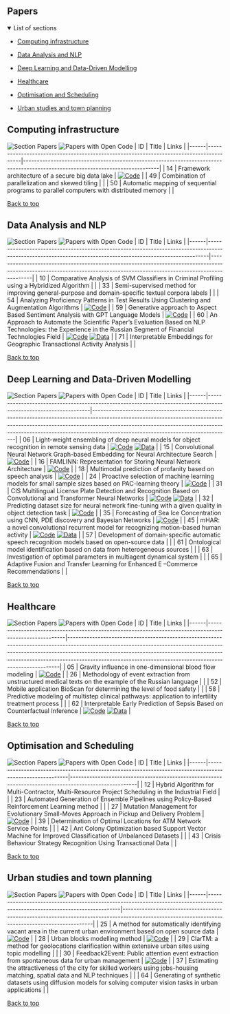 
## Papers

<details open>
<summary>List of sections<a id="sections"></a></summary>

- [Computing infrastructure](#computing-infrastructure)

- [Data Analysis and NLP](#data-analysis-and-nlp)

- [Deep Learning and Data-Driven Modelling](#deep-learning-and-data-driven-modelling)

- [Healthcare](#healthcare)

- [Optimisation and Scheduling](#optimisation-and-scheduling)

- [Urban studies and town planning](#urban-studies-and-town-planning)

</details>

## Computing infrastructure

![Section Papers](https://img.shields.io/badge/Section%20Papers-3-42BA16) ![Papers with Open Code](https://img.shields.io/badge/Papers%20with%20Open%20Code-1-1D7FBF)
|  ID  |                                                                                  Title |                                                             Links                                                             |
|------|----------------------------------------------------------------------------------------|-------------------------------------------------------------------------------------------------------------------------------|
|  14  |                                       Framework architecture of a secure big data lake | [![Code](https://img.shields.io/badge/Code-159957.svg)](https://github.com/IcyAltair/Pet-projects/tree/main/SDLAF_dashboards) |
|  49  |                                       Combination of parallelization and skewed tiling |                                                                                                                               |
|  50  | Automatic mapping of sequential programs to parallel computers with distributed memory |                                                                                                                               |

[Back to top](#papers)

## Data Analysis and NLP

![Section Papers](https://img.shields.io/badge/Section%20Papers-6-42BA16) ![Papers with Open Code](https://img.shields.io/badge/Papers%20with%20Open%20Code-3-1D7FBF)
|  ID  |                                                                                                                                                      Title |                                                                                  Links                                                                                  |
|------|------------------------------------------------------------------------------------------------------------------------------------------------------------|-------------------------------------------------------------------------------------------------------------------------------------------------------------------------|
|  10  |                                                                 Comparative Analysis of SVM Classifiers in Criminal Profiling using a Hybridized Algorithm |                                                                                                                                                                         |
|  33  |                                                            Semi-supervised method for improving general-purpose and domain-specific textual corpora labels |                                                                                                                                                                         |
|  54  |                                                                Analyzing Proficiency Patterns in Test Results Using Clustering and Augmentation Algorithms |                            [![Code](https://img.shields.io/badge/Code-159957.svg)](https://github.com/kdeviatiarova/PROCEDIA-YSC-APPTRUCAA)                             |
|  59  |                                                                            Generative approach to Aspect Based Sentiment Analysis with GPT Language Models |                                      [![Code](https://img.shields.io/badge/Code-159957.svg)](https://github.com/stas1f1/gpt-aste)                                       |
|  60  | An Approach to Automate the Scientific Paper’s Evaluation Based on NLP Technologies: the Experience in the Russian Segment of Financial Technologies Field | [![Code](https://img.shields.io/badge/Code-159957.svg)](https://shorturl.at/fzEG7)   [![Data](https://img.shields.io/badge/Data-20BEFF.svg)](https://shorturl.at/lovxA) |
|  71  |                                                                                    Interpretable Embeddings for Geographic Transactional Activity Analysis |                                                                                                                                                                         |

[Back to top](#papers)

## Deep Learning and Data-Driven Modelling

![Section Papers](https://img.shields.io/badge/Section%20Papers-13-42BA16) ![Papers with Open Code](https://img.shields.io/badge/Papers%20with%20Open%20Code-9-1D7FBF)
|  ID  |                                                                                                           Title |                                                                                                                                           Links                                                                                                                                            |
|------|-----------------------------------------------------------------------------------------------------------------|--------------------------------------------------------------------------------------------------------------------------------------------------------------------------------------------------------------------------------------------------------------------------------------------|
|  06  |                     Light-weight ensembling of deep neural models for object recognition in remote sensing data |                               [![Code](https://img.shields.io/badge/Code-159957.svg)](https://github.com/ITMO-NSS-team/LightObjRecEnsembler)   [![Data](https://img.shields.io/badge/Data-20BEFF.svg)](https://github.com/chaozhong2010/VHR-10_dataset_coco)                               |
|  15  |                               Convolutional Neural Network Graph-based Embedding for Neural Architecture Search |                                                                                         [![Code](https://img.shields.io/badge/Code-159957.svg)](https://github.com/Turukmokto/GraphEmbedding-dev)                                                                                          |
|  16  |                                                 FAMLINN: Representation for Storing Neural Network Architecture |                                                                                               [![Code](https://img.shields.io/badge/Code-159957.svg)](https://github.com/IvanMaslov/famlinn)                                                                                               |
|  18  |                                                     Multimodal prediction of profanity based on speech analysis |                                                                                         [![Code](https://img.shields.io/badge/Code-159957.svg)](https://github.com/expertspec/profanity-predictor)                                                                                         |
|  24  |              Proactive selection of machine learning models for small sample sizes based on PAC-learning theory |                                                                                    [![Code](https://img.shields.io/badge/Code-159957.svg)](https://github.com/Anna-Pinewood/Ischemic_Stroke_Prediction)                                                                                    |
|  31  | CIS Multilingual License Plate Detection and Recognition Based on Convolutional and Transformer Neural Networks |                                                        [![Code](https://img.shields.io/badge/Code-159957.svg)](https://github.)   [![Data](https://img.shields.io/badge/Data-20BEFF.svg)](https://github.com/ria-com/nomeroff-net)                                                         |
|  32  |            Predicting dataset size for neural network fine-tuning with a given quality in object detection task |                                                                                      [![Code](https://img.shields.io/badge/Code-159957.svg)](https://github.com/phoenix-1202/Predicting-dataset-size)                                                                                      |
|  35  |                             Forecasting of Sea Ice Concentration using CNN, PDE discovery and Bayesian Networks |                                                                                [![Code](https://img.shields.io/badge/Code-159957.svg)](https://github.com/ITMO-NSS-team/ice-concentration-prediction-paper)                                                                                |
|  45  |                         mHAR: a novel convolutional recurrent model for recognizing motion-based human activity | [![Code](https://img.shields.io/badge/Code-159957.svg)](https://github.com/prabhatkumar13/mHAR-a-novel-convolutional-recurrent-model-for-recognizing-motion-based-human-activity)   [![Data](https://img.shields.io/badge/Data-20BEFF.svg)](https://www.cis.fordham.edu/wisdm/dataset.php) |
|  57  |                    Development of domain-specific automatic speech recognition models based on open-source data |                                                                                                                                                                                                                                                                                            |
|  61  |                                       Ontological model identification based on data from heterogeneous sources |                                                                                                                                                                                                                                                                                            |
|  63  |                                              Investigation of optimal parameters in multiagent dynamical system |                                                                                                                                                                                                                                                                                            |
|  65  |                                  Adaptive Fusion and Transfer Learning for Enhanced E –Commerce Recommendations |                                                                                                                                                                                                                                                                                            |

[Back to top](#papers)

## Healthcare

![Section Papers](https://img.shields.io/badge/Section%20Papers-5-42BA16) ![Papers with Open Code](https://img.shields.io/badge/Papers%20with%20Open%20Code-2-1D7FBF)
|  ID  |                                                                                                  Title |                                                                                                                                                        Links                                                                                                                                                        |
|------|--------------------------------------------------------------------------------------------------------|---------------------------------------------------------------------------------------------------------------------------------------------------------------------------------------------------------------------------------------------------------------------------------------------------------------------|
|  05  |                                               Gravity influence in one-dimensional blood flow modeling |                                                                                                  [![Code](https://img.shields.io/badge/Code-159957.svg)](https://github.com/ITMO-MMRM-lab/Complex_bloodflow_model)                                                                                                  |
|  26  | Methodology of event extraction from unstructured medical texts on the example of the Russian language |                                                                                                                                                                                                                                                                                                                     |
|  52  |                                    Mobile application BioScan for determining the level of food safety |                                                                                                                                                                                                                                                                                                                     |
|  58  |       Predictive modeling of multistep clinical pathways: application to infertility treatment process |                                                                                                                                                                                                                                                                                                                     |
|  62  |                             Interpretable Early Prediction of Sepsis Based on Counterfactual Inference | [![Code](https://img.shields.io/badge/Code-159957.svg)](https://colab.research.google.com/drive/18cpFuWNliXGtONulvjGD60YF30CiOARl?usp=sharing)   [![Data](https://img.shields.io/badge/Data-20BEFF.svg)](https://huggingface.co/datasets/Erick-UM/Sepsis_counterfacual_inference/blob/main/nomiss_tar_train_df.csv) |

[Back to top](#papers)

## Optimisation and Scheduling

![Section Papers](https://img.shields.io/badge/Section%20Papers-6-42BA16) ![Papers with Open Code](https://img.shields.io/badge/Papers%20with%20Open%20Code-1-1D7FBF)
|  ID  |                                                                                                   Title |                                                Links                                                 |
|------|---------------------------------------------------------------------------------------------------------|------------------------------------------------------------------------------------------------------|
|  12  |        Hybrid Algorithm for Multi-Contractor, Multi-Resource Project Scheduling in the Industrial Field |                                                                                                      |
|  23  |             Automated Generation of Ensemble Pipelines using Policy-Based Reinforcement Learning method |                                                                                                      |
|  27  |                Mutation Management for Evolutionary Small-Moves Approach in Pickup and Delivery Problem | [![Code](https://img.shields.io/badge/Code-159957.svg)](https://github.com/xeniabaturina/pdp_python) |
|  39  |                                       Determination of Optimal Locations for ATM Network Service Points |                                                                                                      |
|  42  | Ant Colony Optimization based Support Vector Machine for Improved Classification of Unbalanced Datasets |                                                                                                      |
|  43  |                                          Crisis Behaviour Strategy Recognition Using Transactional Data |                                                                                                      |

[Back to top](#papers)

## Urban studies and town planning

![Section Papers](https://img.shields.io/badge/Section%20Papers-6-42BA16) ![Papers with Open Code](https://img.shields.io/badge/Papers%20with%20Open%20Code-3-1D7FBF)
|  ID  |                                                                                                                      Title |                                                                      Links                                                                      |
|------|----------------------------------------------------------------------------------------------------------------------------|-------------------------------------------------------------------------------------------------------------------------------------------------|
|  25  |              A method for automatically identifying vacant area in the current urban environment based on open source data |                          [![Code](https://img.shields.io/badge/Code-159957.svg)](https://github.com/Mvin8/vacant_land)                          |
|  28  |                                                                                              Urban blocks modelling method | [![Code](https://img.shields.io/badge/Code-159957.svg)](https://github.com/iduprojects/masterplanning/tree/main/masterplan_tools/method/blocks) |
|  29  |                         ClarTM: a method for geolocations clarification within extensive urban sites using topic modelling |                                                                                                                                                 |
|  30  |                               Feedback2Event: Public attention event extraction from spontaneous data for urban management |     [![Code](https://img.shields.io/badge/Code-159957.svg)](https://github.com/Text-Analytics/SOIKA/tree/ysc_conference_code/ysc_examples)      |
|  37  | Estimating the attractiveness of the city for skilled workers using jobs-housing matching, spatial data and NLP techniques |                                                                                                                                                 |
|  64  |            Generating of synthetic datasets using diffusion models for solving computer vision tasks in urban applications |                                                                                                                                                 |

[Back to top](#papers)

